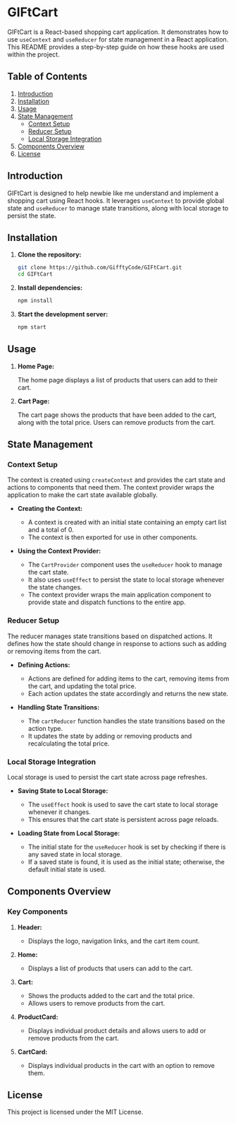 
# GIFtCart

GIFtCart is a React-based shopping cart application. It demonstrates how to use `useContext` and `useReducer` for state management in a React application. This README provides a step-by-step guide on how these hooks are used within the project.

## Table of Contents

1. [Introduction](#introduction)
2. [Installation](#installation)
3. [Usage](#usage)
4. [State Management](#state-management)
    - [Context Setup](#context-setup)
    - [Reducer Setup](#reducer-setup)
    - [Local Storage Integration](#local-storage-integration)
5. [Components Overview](#components-overview)
6. [License](#license)

## Introduction

GIFtCart is designed to help newbie like me understand and implement a shopping cart using React hooks. It leverages `useContext` to provide global state and `useReducer` to manage state transitions, along with local storage to persist the state.

## Installation

1. **Clone the repository:**

   ```bash
   git clone https://github.com/GifftyCode/GIFtCart.git
   cd GIFtCart
   ```

2. **Install dependencies:**

   ```bash
   npm install
   ```

3. **Start the development server:**

   ```bash
   npm start
   ```

## Usage

1. **Home Page:**

   The home page displays a list of products that users can add to their cart.

2. **Cart Page:**

   The cart page shows the products that have been added to the cart, along with the total price. Users can remove products from the cart.

## State Management

### Context Setup

The context is created using `createContext` and provides the cart state and actions to components that need them. The context provider wraps the application to make the cart state available globally.

- **Creating the Context:** 
  - A context is created with an initial state containing an empty cart list and a total of 0.
  - The context is then exported for use in other components.

- **Using the Context Provider:**
  - The `CartProvider` component uses the `useReducer` hook to manage the cart state.
  - It also uses `useEffect` to persist the state to local storage whenever the state changes.
  - The context provider wraps the main application component to provide state and dispatch functions to the entire app.

### Reducer Setup

The reducer manages state transitions based on dispatched actions. It defines how the state should change in response to actions such as adding or removing items from the cart.

- **Defining Actions:**
  - Actions are defined for adding items to the cart, removing items from the cart, and updating the total price.
  - Each action updates the state accordingly and returns the new state.

- **Handling State Transitions:**
  - The `cartReducer` function handles the state transitions based on the action type.
  - It updates the state by adding or removing products and recalculating the total price.

### Local Storage Integration

Local storage is used to persist the cart state across page refreshes. 

- **Saving State to Local Storage:**
  - The `useEffect` hook is used to save the cart state to local storage whenever it changes.
  - This ensures that the cart state is persistent across page reloads.

- **Loading State from Local Storage:**
  - The initial state for the `useReducer` hook is set by checking if there is any saved state in local storage.
  - If a saved state is found, it is used as the initial state; otherwise, the default initial state is used.

## Components Overview

### Key Components

1. **Header:**
   - Displays the logo, navigation links, and the cart item count.

2. **Home:**
   - Displays a list of products that users can add to the cart.

3. **Cart:**
   - Shows the products added to the cart and the total price.
   - Allows users to remove products from the cart.

4. **ProductCard:**
   - Displays individual product details and allows users to add or remove products from the cart.

5. **CartCard:**
   - Displays individual products in the cart with an option to remove them.

## License

This project is licensed under the MIT License.


